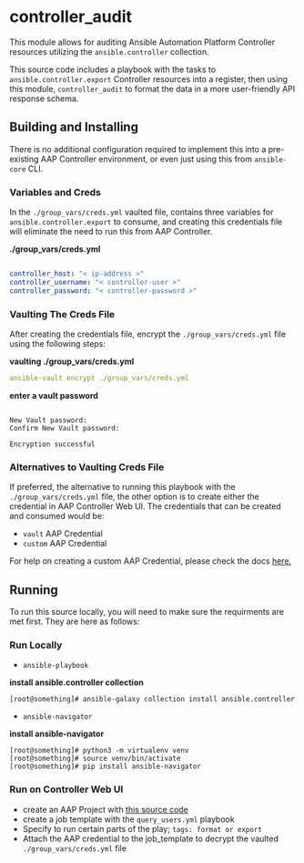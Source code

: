 # controller_audit

This module allows for auditing Ansible Automation Platform Controller resources utilizing the `ansible.controller` collection.

This source code includes a playbook with the tasks to `ansible.controller.export` Controller resources into a register, then using this module, `controller_audit` to format the data in a more user-friendly API response schema.

## Building and Installing
There is no additional configuration required to implement this into a pre-existing AAP Controller environment, or even just using this from `ansible-core` CLI.

### Variables and Creds
In the `./group_vars/creds.yml` vaulted file, contains three variables for `ansible.controller.export` to consume, and creating this credentials file will eliminate the need to run this from AAP Controller.  

**./group_vars/creds.yml**
```yaml

controller_host: "< ip-address >"
controller_username: "< controller-user >"
controller_password: "< controller-password >"

```

### Vaulting The Creds File

After creating the credentials file, encrypt the `./group_vars/creds.yml` file using the following steps:

**vaulting ./group_vars/creds.yml**
```yaml
ansible-vault encrypt ./group_vars/creds.yml

```

**enter a vault password**
```console

New Vault password:          
Confirm New Vault password:

Encryption successful   
```

### Alternatives to Vaulting Creds File

If preferred, the alternative to running this playbook with the `./group_vars/creds.yml` file, the other option is to create either the credential in AAP Controller Web UI.  The credentials that can be created and consumed would be:

- `vault` AAP Credential
- `custom` AAP Credential

For help on creating a custom AAP Credential, please check the docs [here.](https://docs.ansible.com/automation-controller/latest/html/userguide/credential_types.html)

## Running

To run this source locally, you will need to make sure the requirments are met first.  They are here as follows:

### Run Locally
    
- `ansible-playbook`

**install ansible.controller collection**
```console
[root@something]# ansible-galaxy collection install ansible.controller

```

- `ansible-navigator`

**install ansible-navigator**
```console
[root@something]# python3 -m virtualenv venv
[root@something]# source venv/bin/activate
[root@something]# pip install ansible-navigator
```

### Run on Controller Web UI
- create an AAP Project with [this source code](https://github.com/dudecole/controller_audit)
- create a job template with the `query_users.yml` playbook
- Specify to run certain parts of the play; `tags: format or export`
- Attach the AAP credential to the job_template to decrypt the vaulted `./group_vars/creds.yml` file












